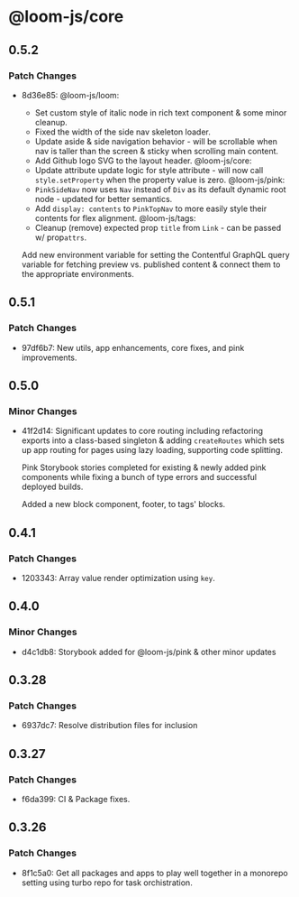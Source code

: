 # @loom-js/core

## 0.5.2

### Patch Changes

-   8d36e85: @loom-js/loom:

    -   Set custom style of italic node in rich text component & some minor cleanup.
    -   Fixed the width of the side nav skeleton loader.
    -   Update aside & side navigation behavior - will be scrollable when nav is taller than the screen & sticky when scrolling main content.
    -   Add Github logo SVG to the layout header.
        @loom-js/core:
    -   Update attribute update logic for style attribute - will now call `style.setProperty` when the property value is zero.
        @loom-js/pink:
    -   `PinkSideNav` now uses `Nav` instead of `Div` as its default dynamic root node - updated for better semantics.
    -   Add `display: contents` to `PinkTopNav` to more easily style their contents for flex alignment.
        @loom-js/tags:
    -   Cleanup (remove) expected prop `title` from `Link` - can be passed w/ prop`attrs`.

    Add new environment variable for setting the Contentful GraphQL query variable for fetching preview vs. published content & connect them to the appropriate environments.

## 0.5.1

### Patch Changes

-   97df6b7: New utils, app enhancements, core fixes, and pink improvements.

## 0.5.0

### Minor Changes

-   41f2d14: Significant updates to core routing including refactoring exports into a class-based singleton & adding `createRoutes` which sets up app routing for pages using lazy loading, supporting code splitting.

    Pink Storybook stories completed for existing & newly added pink components while fixing a bunch of type errors and successful deployed builds.

    Added a new block component, footer, to tags' blocks.

## 0.4.1

### Patch Changes

-   1203343: Array value render optimization using `key`.

## 0.4.0

### Minor Changes

-   d4c1db8: Storybook added for @loom-js/pink & other minor updates

## 0.3.28

### Patch Changes

-   6937dc7: Resolve distribution files for inclusion

## 0.3.27

### Patch Changes

-   f6da399: CI & Package fixes.

## 0.3.26

### Patch Changes

-   8f1c5a0: Get all packages and apps to play well together in a monorepo setting using turbo repo for task orchistration.
